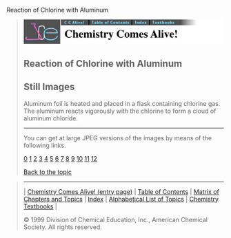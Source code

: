 





 Reaction of Chlorine with Aluminum
 



> ![Chemistry Comes Alive!](ccahead.gif)
> 
> 
> 
> 
> 
> 
> 
> 
> 
> ## Reaction of Chlorine with Aluminum
> 
> 
> 
> 
> ## Still Images
> 
> 
> 
> 
> 
> 
> 
> 
> 
>  Aluminum foil is heated and placed in a flask containing chlorine gas. The aluminum reacts vigorously with the chlorine to form a cloud of aluminum chloride.
>  
> 
> 
> 
> ---
> 
> 
> 
> 
> 
>  You can get at large JPEG versions of the images by means of the following links.
>    
> 
> 
> [0](../../STILLS/CLAL/CLAL/64JPG48/0.JPG) 
> [1](../../STILLS/CLAL/CLAL/64JPG48/1.JPG) 
> [2](../../STILLS/CLAL/CLAL/64JPG48/2.JPG) 
> [3](../../STILLS/CLAL/CLAL/64JPG48/3.JPG) 
> [4](../../STILLS/CLAL/CLAL/64JPG48/4.JPG) 
> [5](../../STILLS/CLAL/CLAL/64JPG48/5.JPG) 
> [6](../../STILLS/CLAL/CLAL/64JPG48/6.JPG) 
> [7](../../STILLS/CLAL/CLAL/64JPG48/7.JPG) 
> [8](../../STILLS/CLAL/CLAL/64JPG48/8.JPG) 
> [9](../../STILLS/CLAL/CLAL/64JPG48/9.JPG) 
> [10](../../STILLS/CLAL/CLAL/64JPG48/10.JPG) 
> [11](../../STILLS/CLAL/CLAL/64JPG48/11.JPG) 
> [12](../../STILLS/CLAL/CLAL/64JPG48/12.JPG) 
> 
> 
> 
> 
> [Back to the topic](../../MAIN/CLAL/PAGE1.HTM)



> ---
> 
> 
>  |
>  [Chemistry Comes Alive! (entry page)](../../INDEX.HTM) 
>  |
>  [Table of Contents](../../CONTENTS.HTM) 
>  |
>  [Matrix of Chapters and Topics](../../MATRIX.HTM) 
>  |
>  [Index](../../WORDS.HTM) 
>  |
>  [Alphabetical List of Topics](../../ALPHATOP.HTM) 
>  |
>  [Chemistry Textbooks](../../BOOKS.HTM) 
>  |
>  
>  © 1999 Division of Chemical Education, Inc.,
American Chemical Society. All rights reserved.





